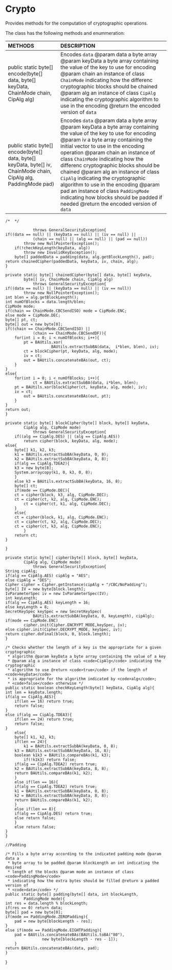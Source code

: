 # Crypto
Provides methods for the computation of cryptographic operations.

The class has the following methods and enummeration:

|METHODS                                       |DESCRIPTION                                                                                        |
|:---------------------------------------------|:--------------------------------------------------------------------------------------------------|
|public static byte[] encode(byte[] data, byte[] keyData, ChainMode chain, CipAlg alg)|Encodes <code>data</code> @param data a byte array @param keyData a byte array containing the value of the key to use for encoding @param chain an instance of class <code>ChainMode</code> indicating how the differenc cryptographic blocks should be chained @param alg an instance of class <code>CipAlg</code> indicating the cryptographic algorithm to use in the encoding @return the encoded version of <code>data</code>|
|public static byte[] encode(byte[] data, byte[] keyData, byte[] iv, ChainMode chain, CipAlg alg, PaddingMode pad)|Encodes <code>data</code> @param data a byte array @param keyData a byte array containing the value of the key to use for encoding @param iv a byte array containing the initial vector to use in the encoding operation @param chain an instance of class <code>ChainMode</code> indicating how the differenc cryptographic blocks should be chained @param alg an instance of class <code>CipAlg</code> indicating the cryptographic algorithm to use in the encoding @param pad an instance of class <code>PaddingMode</code> indicating how blocks should be padded if needed @return the encoded version of <code>data</code>



	
    /*  */
    
                throws GeneralSecurityException{
	if((data == null) || (keyData == null) || (iv == null) ||
                (chain == null) || (alg == null) || (pad == null))
            throw new NullPointerException();
        if(!checkKeyLength(keyData, alg)) 
            throw new InvalidKeyException();
        byte[] paddedData = padding(data, alg.getBlockLength(), pad);
	return chainedCipher(paddedData, keyData, iv, chain, alg);
    }
    
    private static byte[] chainedCipher(byte[] data, byte[] keyData, 
            byte[] iv, ChainMode chain, CipAlg alg) 
                throws GeneralSecurityException{
	if((data == null) || (keyData == null) || (iv == null))
            throw new NullPointerException();
	int blen = alg.getBlockLength();
	int numOfBlocks = data.length/blen;
	CipMode mode;
	if(chain == ChainMode.CBCSendISO) mode = CipMode.ENC;
	else mode = CipMode.DEC;
	byte[] pt, ct;
	byte[] out = new byte[0];
	if((chain == ChainMode.CBCSendISO) ||
                (chain == ChainMode.CBCSendDF)){
	    for(int i = 0; i < numOfBlocks; i++){
	        pt = BAUtils.xor(
                        BAUtils.extractSubBA(data,  i*blen, blen), iv);
	        ct = blockCipher(pt, keyData, alg, mode);
	        iv = ct;
	        out = BAUtils.concatenateBAs(out, ct);				
	    }
	}
	else{
	    for(int i = 0; i < numOfBlocks; i++){
                ct = BAUtils.extractSubBA(data, i*blen, blen);
		pt = BAUtils.xor(blockCipher(ct, keyData, alg, mode), iv);
		iv = ct;
	        out = BAUtils.concatenateBAs(out, pt);						
	    }	
	}
	return out;	
    }
	
    private static byte[] blockCipher(byte[] block, byte[] keyData,
            CipAlg alg, CipMode mode)
                throws GeneralSecurityException{	
        if((alg == CipAlg.DES) || (alg == CipAlg.AES))
            return cipher(block, keyData, alg, mode);
	else{		
	    byte[] k1, k2, k3;		
	    k1 = BAUtils.extractSubBA(keyData, 0, 8);
	    k2 = BAUtils.extractSubBA(keyData, 8, 8);	
	    if(alg == CipAlg.TDEA2){
		k3 = new byte[8];
		System.arraycopy(k1, 0, k3, 0, 8);
	    }
	    else k3 = BAUtils.extractSubBA(keyData, 16, 8);	
	    byte[] ct;	
	    if(mode == CipMode.DEC){
		ct = cipher(block, k3, alg, CipMode.DEC);
		ct = cipher(ct, k2, alg, CipMode.ENC);
	        ct = cipher(ct, k1, alg, CipMode.DEC);		
	    }
	    else{
		ct = cipher(block, k1, alg, CipMode.ENC);
		ct = cipher(ct, k2, alg, CipMode.DEC);
		ct = cipher(ct, k3, alg, CipMode.ENC);	
            }	
	    return ct;
	}
    	
    }
	
    private static byte[] cipher(byte[] block, byte[] keyData,
            CipAlg alg, CipMode mode)
                throws GeneralSecurityException{
	String cipAlg;
	if(alg == CipAlg.AES) cipAlg = "AES";
	else cipAlg = "DES";
	Cipher cipher = Cipher.getInstance(cipAlg + "/CBC/NoPadding");
	byte[] IV = new byte[block.length];
	IvParameterSpec iv = new IvParameterSpec(IV);
	int keyLength;	
	if(alg == CipAlg.AES) keyLength = 16;
	else keyLength = 8;	
	SecretKeySpec keySpec = new SecretKeySpec(
                BAUtils.extractSubBA(keyData, 0, keyLength), cipAlg);	
	if(mode == CipMode.ENC)
            cipher.init(Cipher.ENCRYPT_MODE,keySpec, iv);
	else cipher.init(Cipher.DECRYPT_MODE, keySpec, iv);
	return cipher.doFinal(block, 0, block.length);
    }
	
    /* Checks whether the length of a key is the appropriate for a given cryptographic 
     * algorithm @param keyData a byte array containing the value of a key
     * @param alg a instance of class <code>CipAlg</code> indicating the cryptographic 
     * algorithm to use @return <code>true</code> if the length of <code>keyData</code>
     * is appropriate for the algorithm indicated by <code>alg</code>;
     * <code>false</code> otherwise */
    public static boolean checkKeyLength(byte[] keyData, CipAlg alg){
	int len = keyData.length;	
	if(alg == CipAlg.AES){
	    if(len == 16) return true;
	    return false;
	}
	else if(alg == CipAlg.TDEA3){
	    if(len == 24) return true;
	    return false;
	}
        else{		
	    byte[] k1, k2, k3;		
	    if(len == 24){		
	        k1 = BAUtils.extractSubBA(keyData, 0, 8);
		k3 = BAUtils.extractSubBA(keyData, 16, 8);		
		boolean k1k3 = BAUtils.compareBAs(k1, k3);		
	        if(!k1k3) return false;		
		if(alg == CipAlg.TDEA2) return true;
		k2 = BAUtils.extractSubBA(keyData, 8, 8);		
		return BAUtils.compareBAs(k1, k2);					
	    }
	    else if(len == 16){		
		if(alg == CipAlg.TDEA2) return true;		
		k1 = BAUtils.extractSubBA(keyData, 0, 8);
		k2 = BAUtils.extractSubBA(keyData, 8, 8);		
		return BAUtils.compareBAs(k1, k2);			
	    }
	    else if(len == 8){		
		if(alg == CipAlg.DES) return true;
		else return false;		
	    }
	    else return false;	
	}
    }
	
    //Padding
	
    /* Fills a byte array according to the indicated padding mode @param data a 
     * byte array to be padded @param blockLength an int indicating the desired 
     * length of the blocks @param mode an instance of class <code>PaddingMode</code> 
     * indicating how the extra bytes should be filled @return a padded version of 
     * <code>data</code> */
    public static byte[] padding(byte[] data, int blockLength,
            PaddingMode mode){	
	int res = data.length % blockLength;	
	if(res == 0) return data;	
	byte[] pad = new byte[0];	
	if(mode == PaddingMode.ZEROPadding){	
	    pad = new byte[blockLength - res];	
	}
	else if(mode == PaddingMode.EIGHTPadding){		
	    pad = BAUtils.concatenateBAs(BAUtils.toBA("80"), 
                    new byte[blockLength - res - 1]);		
    	}	
	return BAUtils.concatenateBAs(data, pad);
    }

}
